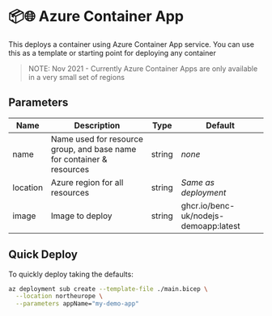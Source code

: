 # 📦🌐 Azure Container App

This deploys a container using Azure Container App service. You can use this as a template or starting point for deploying any container

> NOTE: Nov 2021 - Currently Azure Container Apps are only available in a very small set of regions

## Parameters

| Name     | Description                                                           | Type   | Default                               |
| -------- | --------------------------------------------------------------------- | ------ | ------------------------------------- |
| name     | Name used for resource group, and base name for container & resources | string | _none_                                |
| location | Azure region for all resources                                        | string | _Same as deployment_                  |
| image    | Image to deploy                                                       | string | ghcr.io/benc-uk/nodejs-demoapp:latest |

## Quick Deploy

To quickly deploy taking the defaults:

```bash
az deployment sub create --template-file ./main.bicep \
  --location northeurope \
  --parameters appName="my-demo-app"
```
